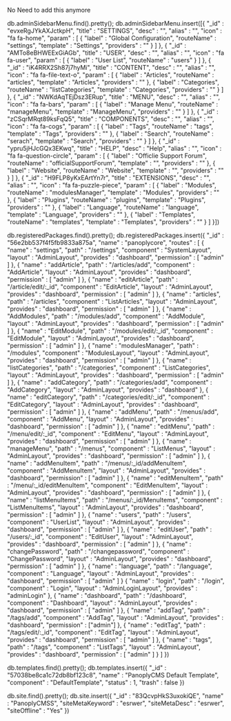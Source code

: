 No Need to add this anymore


db.adminSidebarMenu.find().pretty();
db.adminSidebarMenu.insert([{
	"_id" : "evxeRgJYkAXJctkpH",
	"title" : "SETTINGS",
	"desc" : "",
	"alias" : "",
	"icon" : "fa fa-home",
	"param" : [
		{
			"label" : "Global Configuration",
			"routeName" : "settings",
			"template" : "Settings",
			"providers" : ""
		}
	]
},
{
	"_id" : "AMTo8eBHWEExGiAGb",
	"title" : "USER",
	"desc" : "",
	"alias" : "",
	"icon" : "fa fa-user",
	"param" : [
		{
			"label" : "User List",
			"routeName" : "users"
		}
	]
},
{
	"_id" : "iK4RRX2Sh87j7hyMi",
	"title" : "CONTENT",
	"desc" : "",
	"alias" : "",
	"icon" : "fa fa-file-text-o",
	"param" : [
		{
			"label" : "Articles",
			"routeName" : "articles",
			"template" : "Articles",
			"providers" : ""
		},
		{
			"label" : "Categories",
			"routeName" : "listCategories",
			"template" : "Categories",
			"providers" : ""
		}
	]
},
{
	"_id" : "NWKdAqTEjDsz3ERup",
	"title" : "MENU",
	"desc" : "",
	"alias" : "",
	"icon" : "fa fa-bars",
	"param" : [
		{
			"label" : "Manage Menu",
			"routeName" : "manageMenu",
			"template" : "ManageMenu",
			"providers" : ""
		}
	]
},
{
	"_id" : "zCSqrMRqt89ksFqQ5",
	"title" : "COMPONENTS",
	"desc" : "",
	"alias" : "",
	"icon" : "fa fa-cogs",
	"param" : [
		{
			"label" : "Tags",
			"routeName" : "tags",
			"template" : "Tags",
			"providers" : ""
		},
		{
			"label" : "Search",
			"routeName" : "serach",
			"template" : "Search",
			"providers" : ""
		}
	]
},
{
	"_id" : "ypru5jHJcGQx3EKwq",
	"title" : "HELP",
	"desc" : "Help",
	"alias" : "",
	"icon" : "fa fa-question-circle",
	"param" : [
		{
			"label" : "Officlie Support Forum",
			"routeName" : "officialSupportForum",
			"template" : "",
			"providers" : ""
		},
		{
			"label" : "Website",
			"routeName" : "Website",
			"template" : "",
			"providers" : ""
		}
	]
},
{
	"_id" : "H9FLP8yKxEArtYn7r",
	"title" : "EXTENSIONS",
	"desc" : "",
	"alias" : "",
	"icon" : "fa fa-puzzle-piece",
	"param" : [
		{
			"label" : "Modules",
			"routeName" : "modulesManager",
			"template" : "Modules",
			"providers" : ""
		},
		{
			"label" : "Plugins",
			"routeName" : "plugins",
			"template" : "Plugins",
			"providers" : ""
		},
		{
			"label" : "Language",
			"routeName" : "language",
			"template" : "Language",
			"providers" : ""
		},
		{
			"label" : "Templates",
			"routeName" : "templates",
			"template" : "Templates",
			"providers" : ""
		}
	]
}])








db.registeredPackages.find().pretty();
db.registeredPackages.insert({
	"_id" : "56e2bb537f4f5fb9833a875a",
	"name" : "panoplycore",
	"routes" : [
		{
			"name" : "settings",
			"path" : "/settings",
			"component" : "SystemLayout",
			"layout" : "AdminLayout",
			"provides" : "dashboard",
			"permission" : [
				"admin"
			]
		},
		{
			"name" : "addArticle",
			"path" : "/articles/add",
			"component" : "AddArticle",
			"layout" : "AdminLayout",
			"provides" : "dashboard",
			"permission" : [
				"admin"
			]
		},
		{
			"name" : "editArticle",
			"path" : "/article/edit/:_id",
			"component" : "EditArticle",
			"layout" : "AdminLayout",
			"provides" : "dashboard",
			"permission" : [
				"admin"
			]
		},
		{
			"name" : "articles",
			"path" : "/articles",
			"component" : "ListArticles",
			"layout" : "AdminLayout",
			"provides" : "dashboard",
			"permission" : [
				"admin"
			]
		},
		{
			"name" : "AddModules",
			"path" : "/modules/add",
			"component" : "AddModule",
			"layout" : "AdminLayout",
			"provides" : "dashboard",
			"permission" : [
				"admin"
			]
		},
		{
			"name" : "EditModule",
			"path" : "/modules/edit/:_id",
			"component" : "EditModule",
			"layout" : "AdminLayout",
			"provides" : "dashboard",
			"permission" : [
				"admin"
			]
		},
		{
			"name" : "modulesManager",
			"path" : "/modules",
			"component" : "ModulesLayout",
			"layout" : "AdminLayout",
			"provides" : "dashboard",
			"permission" : [
				"admin"
			]
		},
		{
			"name" : "listCategories",
			"path" : "/categories",
			"component" : "ListCategories",
			"layout" : "AdminLayout",
			"provides" : "dashboard",
			"permission" : [
				"admin"
			]
		},
		{
			"name" : "addCategory",
			"path" : "/categories/add",
			"component" : "AddCategory",
			"layout" : "AdminLayout",
			"provides" : "dashboard"
		},
		{
			"name" : "editCategory",
			"path" : "/categories/edit/:_id",
			"component" : "EditCategory",
			"layout" : "AdminLayout",
			"provides" : "dashboard",
			"permission" : [
				"admin"
			]
		},
		{
			"name" : "addMenu",
			"path" : "/menus/add",
			"component" : "AddMenu",
			"layout" : "AdminLayout",
			"provides" : "dashboard",
			"permission" : [
				"admin"
			]
		},
		{
			"name" : "editMenu",
			"path" : "/menu/edit/:_id",
			"component" : "EditMenu",
			"layout" : "AdminLayout",
			"provides" : "dashboard",
			"permission" : [
				"admin"
			]
		},
		{
			"name" : "manageMenu",
			"path" : "/menus",
			"component" : "ListMenus",
			"layout" : "AdminLayout",
			"provides" : "dashboard",
			"permission" : [
				"admin"
			]
		},
		{
			"name" : "addMenuItem",
			"path" : "/menus/:_id/addMenuItem",
			"component" : "AddMenuItem",
			"layout" : "AdminLayout",
			"provides" : "dashboard",
			"permission" : [
				"admin"
			]
		},
		{
			"name" : "editMenuItem",
			"path" : "/menu/:_id/editMenuItem",
			"component" : "EditMenuItem",
			"layout" : "AdminLayout",
			"provides" : "dashboard",
			"permission" : [
				"admin"
			]
		},
		{
			"name" : "listMenuItems",
			"path" : "/menus/:_id/MenuItems",
			"component" : "ListMenuItems",
			"layout" : "AdminLayout",
			"provides" : "dashboard",
			"permission" : [
				"admin"
			]
		},
		{
			"name" : "users",
			"path" : "/users",
			"component" : "UserList",
			"layout" : "AdminLayout",
			"provides" : "dashboard",
			"permission" : [
				"admin"
			]
		},
		{
			"name" : "editUser",
			"path" : "/users/:_id",
			"component" : "EditUser",
			"layout" : "AdminLayout",
			"provides" : "dashboard",
			"permission" : [
				"admin"
			]
		},
		{
			"name" : "changePassword",
			"path" : "/changepassword",
			"component" : "ChangePassword",
			"layout" : "AdminLayout",
			"provides" : "dashboard",
			"permission" : [
				"admin"
			]
		},
		{
			"name" : "language",
			"path" : "/language",
			"component" : "Language",
			"layout" : "AdminLayout",
			"provides" : "dashboard",
			"permission" : [
				"admin"
			]
		}
		{
			"name" : "login",
			"path" : "/login",
			"component" : "Login",
			"layout" : "AdminLoginLayout",
			"provides" : "adminLogin"
		},
		{
			"name" : "dashboard",
			"path" : "/dashboard",
			"component" : "Dashboard",
			"layout" : "AdminLayout",
			"provides" : "dashboard",
			"permission" : [
				"admin"
			]
		},
		{
			"name" : "addTag",
			"path" : "/tags/add",
			"component" : "AddTag",
			"layout" : "AdminLayout",
			"provides" : "dashboard",
			"permission" : ["admin"]
		},
		{ 
			"name" : "editTag",
			"path" : "/tags/edit/:_id",
			"component" : "EditTag", 
			"layout" : "AdminLayout", 
			"provides" : "dashboard", 
			"permission" : [ "admin" ]
		 },
		 { 
		 	"name" : "tags", 
		 	"path" : "/tags", 
		 	"component" : "ListTags", 
		 	"layout" : "AdminLayout", 
		 	"provides" : "dashboard", 
		 	"permission" : [ "admin" ]
		  }
	]
})








db.templates.find().pretty();
db.templates.insert({
	"_id" : "57038be8ca1c72db8bf123c8",
	"name" : "PanoplyCMS Default Template",
	"component" : "DefaultTemplate",
	"status" : 1,
	"trash" : false
})





db.site.find().pretty();
db.site.insert({
	"_id" : "83QcvpHkS3uxokiQE",
	"name" : "PanoplyCMSS",
	"siteMetaKeyword" : "esrwer",
	"siteMetaDesc" : "esrwer",
	"siteOffline" : "Yes"
})